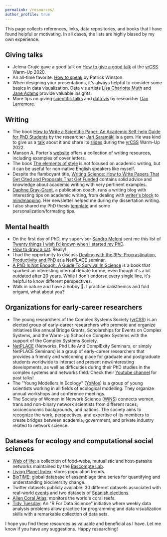 ```yaml
---
permalink: /resources/
author_profile: true
---
```

This page collects references, links, data repositories, and books that I have found helpful or motivating. In all cases, the lists are highly biased by my own experience.


## Giving talks
- Jelena Grujic gave a good talk on [How to give a good talk][vTalk] at the [yrCSS] Warm-Up 2020.
- An all-time favorite: [How to speak](https://www.youtube.com/watch?v=Unzc731iCUY&ab_channel=MITOpenCourseWare) by Patrick Winston.
- When designing your presentations, it's always helpful to consider some basics in data visualization. Data vis artists [Lisa Charlotte Muth][Lisa] and [Jane Adams][Jane] provide valuable insights.
- More tips on giving [scientific talks](https://drive.google.com/file/d/13efH6iA6toPtJ91KBt_QCeAyQBcSN7SA/view) and [data vis](https://drive.google.com/file/d/1LouVvISCRlWkItZgzoHcgoU5Q1VyHT4U/view) by researcher [Dan Larremore](https://larremorelab.github.io/dan/).
  
## Writing
- The book [How to Write a Scientific Paper: An Academic Self-help Guide for PhD Students](https://www.amazon.com/How-Write-Scientific-Paper-Self-Help/dp/173078416X) by the researcher [Jari Saramäki](https://jarisaramaki.fi/) is a gem. He was kind to give us a [talk](https://www.youtube.com/watch?v=czpwDkCTDjQ&list=PL2NiuOynAtBscCNd59bH4jS8SxAY_Uk5P&ab_channel=YoungResearchersoftheComplexSystemsSociety) about it and share its [slides](https://users.aalto.fi/~jsaramak/HowToWriteSciPaper_Palma.pdf) during the [yrCSS] Warm-Up 2022.
- Manson A. Porter's [website](https://www.math.ucla.edu/~mason/) offers a collection of writing resources, including examples of cover letters.
- The book [The elements of style](https://en.wikipedia.org/wiki/The_Elements_of_Style) is not focused on academic writing, but it can be useful for non-native English speakers like myself.
- Despite the flamboyant title, [Writing Science: How to Write Papers That Get Cited and Proposals That Get Funded](https://www.amazon.com/Writing-Science-Papers-Proposals-Funded/dp/0199760241) contains solid advice and knowledge about academic writing with very pertinent examples.
- [Daphne Gray-Grant](https://www.publicationcoach.com/blog/), a publication coach,  runs a writing blog with interesting tips on academic writing, from dealing with [writer's block]( https://www.publicationcoach.com/how-to-get-unstuck-when-writing/) to [mindmapping](https://www.publicationcoach.com/all-about-mindmapping/). Her newsletter helped me during my dissertation writing.
- I also shared my PhD thesis [template](https://violetavivi.github.io/posts/2023/07/thesis/) and some personalization/formating tips.

## Mental health
- On the first day of PhD, my supervisor [Sandro Meloni](https://ifisc.uib-csic.es/users/sandro/) sent me this list of [Twenty things I wish I’d known when I started my PhD](https://www.nature.com/articles/d41586-018-07332-x).
- [How to draw a cat](https://www.youtube.com/watch?v=44H76Bbvung&ab_channel=struthless). Really!
- I had the opportunity to discuss [Dealing with the 3Ps: Procrastination, Productivity and PhD](https://www.youtube.com/watch?v=E1r2EOGwuSU&t=2s&ab_channel=NetPLACE) at a NetPLACE seminar.
- [A PhD Is Not Enough: A Guide To Survival In Science](https://www.goodreads.com/book/show/587478.A_PhD_Is_Not_Enough) is a book that sparked an interesting internal debate for me, even though it's a bit outdated after 20 years. While I don't endorse every single line, it's helpful to know different perspectives.
- Walk in nature and have a hobby :seedling:. I practice calisthenics and fold origami, what about you?
  
## Organizations for early-career researchers
- The young researchers of the Complex Systems Society ([yrCSS](http://yrcss.cssociety.org/yrcss-about/)) is an elected group of early-career researchers who promote and organize initiatives like annual Bridge Grants, Scholarships for Events on Complex Systems, and the Warm-Up School on Complex Systems with the support of the Complex Systems Society.
- [NetPLACE](https://sites.google.com/view/netplace/home-page) (Networks, Phd Life And ComplExity Seminars, or simply NetPLACE Seminars) is a group of early-career researchers that provides a friendly and welcoming place for graduate and postgraduate students worldwide to interact and present new/interesting developments, as well as difficulties during their PhD studies in the complex systems and networks field. Check their [Youtube channel](https://www.youtube.com/@netplace3823) for past talks!
- The "Young Modellers in Ecology" ([YoMos](https://www.yomos.org/)) is a group of young scientists working in all fields of ecological modelling. They organize annual workshops and conference meetings.
- The Society of Women in Network Science ([WiNS](https://sites.google.com/view/womeninnetworkscience/)) connects women, trans and non-binary  network scientists from different races, socioeconomic backgrounds, and nations. The society aims to recognize the work, perspectives, and expertise of its members to create bridges between academia, government, and private industry related to network science.
  
## Datasets for ecology and computational social sciences
- [Web of life](https://www.web-of-life.es/): a collection of food-webs, mutualistic and host-parasite networks maintained by the [Bascompte Lab](https://www.bascompte.net/).
- [Living Planet Index](https://www.livingplanetindex.org/search): stores population trends.
- [BioTIME](https://biotime.st-andrews.ac.uk/): global database of assemblage time series for quantifying and understanding biodiversity change.
- Twitter datasets publicly available: 30 different datasets associated with real-world [events](https://figshare.com/articles/dataset/Twitter_event_datasets_2012-2016_/5100460) and two datasets of [Spanish elections](https://osf.io/j5qwx/).
- [Allen Coral Atlas](https://allencoralatlas.org/): monitors the world's coral reefs.
- [Tidy Tuesday](https://github.com/rfordatascience/tidytuesday): An "R For Data Science" initiative where weekly data analysis problems allow practice for programming and data visualization skills with a remarkable collection of data sets.

I hope you find these resources as valuable and beneficial as I have. Let me know if you have any suggestions. Happy researching!


[//]: # (These are reference links used in the body of this note and get stripped out when the markdown processor does its job. There is no need to format nicely because it shouldn't be seen. Thanks SO - http://stackoverflow.com/questions/4823468/store-comments-in-markdown-syntax)

   [yrCSS]: <http://yrcss.cssociety.org/>
   [vTalk]: <https://www.youtube.com/watch?v=LuM5PSnCCyw&list=PL2NiuOynAtBuOfXWJhV29BGHTCxMsxld7&index=2&ab_channel=YoungResearchersoftheComplexSystemsSociety>
   [Lisa]: <https://lisacharlottemuth.com/datavisrules>
   [Jane]: <https://docs.google.com/presentation/d/1D9ELLgv9ko4x0it4ppo0BoFYyMN4ll7E8W9Im9rzE9w/edit?usp=sharing>

